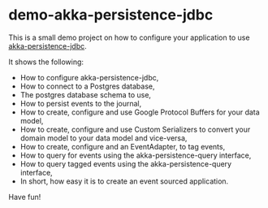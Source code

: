 # demo-akka-persistence-jdbc
This is a small demo project on how to configure your application to use [akka-persistence-jdbc](https://github.com/dnvriend/akka-persistence-jdbc).

It shows the following:
  - How to configure akka-persistence-jdbc,
  - How to connect to a Postgres database,
  - The postgres database schema to use,
  - How to persist events to the journal,
  - How to create, configure and use Google Protocol Buffers for your data model,
  - How to create, configure and use Custom Serializers to convert your domain model to your data model and vice-versa,
  - How to create, configure and an EventAdapter, to tag events,
  - How to query for events using the akka-persistence-query interface,
  - How to query tagged events using the akka-persistence-query interface,
  - In short, how easy it is to create an event sourced application.
  
Have fun!